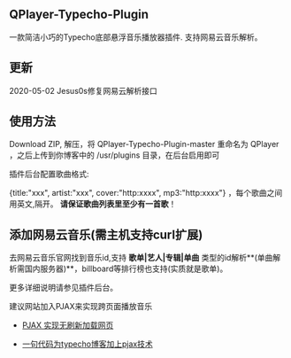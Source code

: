 ## QPlayer-Typecho-Plugin
一款简洁小巧的Typecho底部悬浮音乐播放器插件. 支持网易云音乐解析。

## 更新
2020-05-02 Jesus0s修复网易云解析接口

## 使用方法
Download ZIP, 解压，将 QPlayer-Typecho-Plugin-master 重命名为 QPlayer ，之后上传到你博客中的 /usr/plugins 目录，在后台启用即可

插件后台配置歌曲格式: 

{title:"xxx", artist:"xxx", cover:"http:xxxx", mp3:"http:xxxx"} ，每个歌曲之间用英文,隔开。
**请保证歌曲列表里至少有一首歌**！

## 添加网易云音乐(需主机支持curl扩展)
去网易云音乐官网找到音乐id,支持 **歌单|艺人|专辑|单曲** 类型的id解析**(单曲解析需国内服务器)**，billboard等排行榜也支持(实质就是歌单)。

更多详细说明请参见插件后台。


建议网站加入PJAX来实现跨页面播放音乐

- [PJAX 实现无刷新加载网页][3]

- [一句代码为typecho博客加上pjax技术][4]



 [3]: https://32mb.space/archives/7.html
 [4]: http://www.ihewro.com/archives/354/
